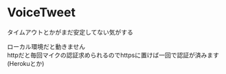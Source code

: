 # VoiceTweet

タイムアウトとかがまだ安定してない気がする<br>

ローカル環境だと動きません<br>
httpだと毎回マイクの認証求められるのでhttpsに置けば一回で認証が済みます(Herokuとか)